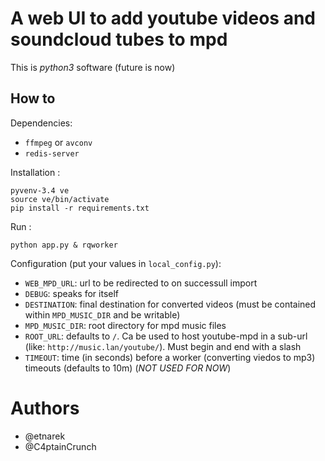 # A web UI to add youtube videos and soundcloud tubes to mpd

This is _python3_ software (future is now)


## How to

Dependencies:

 * `ffmpeg` or `avconv`
 * `redis-server`


Installation :

    pyvenv-3.4 ve
    source ve/bin/activate
    pip install -r requirements.txt

Run :

    python app.py & rqworker

Configuration (put your values in `local_config.py`):

 * `WEB_MPD_URL`: url to be redirected to on successull import
 * `DEBUG`: speaks for itself
 * `DESTINATION`: final destination for converted videos (must be contained within `MPD_MUSIC_DIR` and be writable)
 * `MPD_MUSIC_DIR`: root directory for mpd music files
 * `ROOT_URL`: defaults to `/`. Ca be used to host youtube-mpd in a sub-url (like: `http://music.lan/youtube/`). Must begin and end with a slash
 * `TIMEOUT`: time (in seconds) before a worker (converting viedos to mp3) timeouts (defaults to 10m) (_NOT USED FOR NOW_)

# Authors

 * @etnarek
 * @C4ptainCrunch
